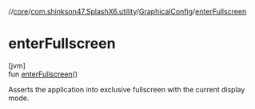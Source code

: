 //[core](../../../index.md)/[com.shinkson47.SplashX6.utility](../index.md)/[GraphicalConfig](index.md)/[enterFullscreen](enter-fullscreen.md)

# enterFullscreen

[jvm]\
fun [enterFullscreen](enter-fullscreen.md)()

Asserts the application into exclusive fullscreen with the current display mode.

